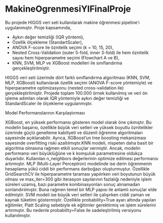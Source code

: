 # MakineOgrenmesiYlFinalProje
Bu projede HIGGS veri seti kullanılarak makine öğrenmesi pipeline'ı uygulanmıştır. Proje kapsamında,
- Aykırı değer temizliği (IQR yöntemi),
- Özellik ölçekleme (StandartScaler),
- ANOVA F-score ile öznitelik seçimi (k = 10, 15, 20),
- Nested Cross-Validation (outer 5-fold, inner 3-fold) ile hem öznitelik sayısı hem hiperparametre seçimi (Flowchart A ve B),
- KNN, SVM, MLP ve XGBoost modelleri ile sınıflandırma gerçekleştirilmiştir.

HIGGS veri seti üzerinde dört farklı sınıflandırma algoritması (KNN, SVM, MLP, XGBoost) kullanılarak özellik seçimi (ANOVA F-score yöntemiyle) ve hiperparametre optimizasyonu (nested cross-validation ile) gerçekleştirilmiştir. Projede toplam 100.000 örnek kullanılmış ve veri ön işleme adımları olarak IQR yöntemiyle aykırı değer temizliği ve StandardScaler ile ölçekleme uygulanmıştır.

Model Performanslarının Karşılaştırması


 XGBoost, en yüksek performansı gösteren model olarak öne çıkmıştır. Bu modelin başarısı, özellikle büyük veri setleri ve yüksek boyutlu öznitelikler üzerinde güçlü genelleme kabiliyeti ve düzenli öğrenme algoritmaları sayesinde açıklanabilir. Ayrıca, XGBoost’un tree boosting mekanizması sayesinde overfitting riski azaltılmıştır.KNN modeli, nispeten daha basit bir algoritma olmasına rağmen etkili sonuçlar vermiştir. Ancak, modelin performansı veri büyüklüğüne ve k komşuluk parametresine oldukça duyarlıdır. Kullanılan n_neighbors değerlerinin optimize edilmesi performansı artırmıştır. MLP (Multi-Layer Perceptron) modelinde ise derin öğrenmenin hesaplama yükü ciddi bir performans darboğazı oluşturmuştur. Özellikle GridSearchCV ile hiperparametre taraması yapılırken veri boyutunun büyük olması ve max_iter=300 gibi iterasyon sayılarının fazlalığı nedeniyle işlem süreleri uzamış, bazı parametre kombinasyonları sonuç alınamadan sonlandırılmıştır. Buna rağmen temel bir MLP yapısı ile anlamlı sonuçlar elde edilmiştir. SVM modeli ise büyük veri setleri ile çalışırken ciddi zaman ve kaynak tüketimi göstermiştir. Özellikle probability=True ayarı altında yapılan eğitimler, Platt Scaling sebebiyle ek eğitimler gerektirmiş ve işlem sürelerini artırmıştır. Bu nedenle probability=False ile sadeleştirilmiş versiyonu kullanılmıştır.




